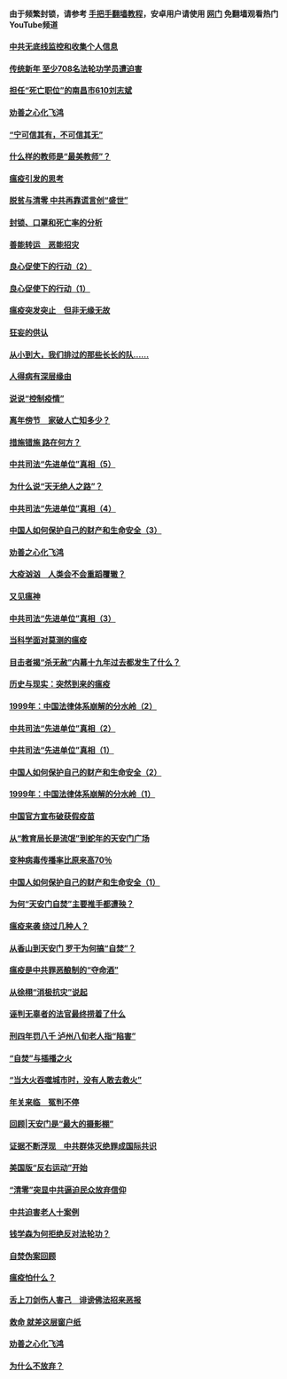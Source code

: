 #### 由于频繁封锁，请参考 [手把手翻墙教程](https://github.com/gfw-breaker/guides/wiki/)，安卓用户请使用 [网门](https://github.com/gfw-breaker/nogfw/blob/master/dl.md?t=03161400) 免翻墙观看热门YouTube频道 

#### [中共无底线监控和收集个人信息](../pages/19/422039.md?t=03161400) 

#### [传统新年 至少708名法轮功学员遭迫害](../pages/19/421946.md?t=03161400) 

#### [担任“死亡职位”的南昌市610刘志斌](../pages/19/421957.md?t=03161400) 

#### [劝善之心化飞鸿](../pages/19/421164.md?t=03161400) 

#### [“宁可信其有，不可信其无”](../pages/19/421691.md?t=03161400) 

#### [什么样的教师是“最美教师”？](../pages/19/421755.md?t=03161400) 

#### [瘟疫引发的思考](../pages/19/421594.md?t=03161400) 

#### [脱贫与清零 中共再靠谎言创“盛世”](../pages/19/421590.md?t=03161400) 

#### [封锁、口罩和死亡率的分析](../pages/19/421495.md?t=03161400) 

#### [善能转运　恶能招灾](../pages/19/421334.md?t=03161400) 

#### [良心促使下的行动（2）](../pages/19/421361.md?t=03161400) 

#### [良心促使下的行动（1）](../pages/19/421302.md?t=03161400) 

#### [瘟疫突发突止　但非无缘无故](../pages/19/421281.md?t=03161400) 

#### [狂妄的供认](../pages/19/421199.md?t=03161400) 

#### [从小到大，我们排过的那些长长的队……](../pages/19/421243.md?t=03161400) 

#### [人得病有深层缘由](../pages/19/420864.md?t=03161400) 

#### [说说“控制疫情”](../pages/19/420831.md?t=03161400) 

#### [离年傍节　家破人亡知多少？](../pages/19/420563.md?t=03161400) 

#### [措施错施  路在何方？](../pages/19/420076.md?t=03161400) 

#### [中共司法“先进单位”真相（5）](../pages/19/419453.md?t=03161400) 

#### [为什么说“天无绝人之路”？](../pages/19/419618.md?t=03161400) 

#### [中共司法“先进单位”真相（4）](../pages/19/419452.md?t=03161400) 

#### [中国人如何保护自己的财产和生命安全（3）](../pages/19/419405.md?t=03161400) 

#### [劝善之心化飞鸿](../pages/19/418758.md?t=03161400) 

#### [大疫汹汹　人类会不会重蹈覆辙？](../pages/19/419691.md?t=03161400) 

#### [又见瘟神](../pages/19/419225.md?t=03161400) 

#### [中共司法“先进单位”真相（3）](../pages/19/419451.md?t=03161400) 

#### [当科学面对莫测的瘟疫](../pages/19/419625.md?t=03161400) 

#### [目击者揭“杀无赦”内幕十九年过去都发生了什么？](../pages/19/419617.md?t=03161400) 

#### [历史与现实：突然到来的瘟疫](../pages/19/419619.md?t=03161400) 

#### [1999年：中国法律体系崩解的分水岭（2）](../pages/19/419455.md?t=03161400) 

#### [中共司法“先进单位”真相（2）](../pages/19/419450.md?t=03161400) 

#### [中共司法“先进单位”真相（1）](../pages/19/419449.md?t=03161400) 

#### [中国人如何保护自己的财产和生命安全（2）](../pages/19/419404.md?t=03161400) 

#### [1999年：中国法律体系崩解的分水岭（1）](../pages/19/419454.md?t=03161400) 

#### [中国官方宣布破获假疫苗](../pages/19/419504.md?t=03161400) 

#### [从“教育局长是流氓”到蛇年的天安门广场](../pages/19/419470.md?t=03161400) 

#### [变种病毒传播率比原来高70％](../pages/19/419456.md?t=03161400) 

#### [中国人如何保护自己的财产和生命安全（1）](../pages/19/419403.md?t=03161400) 

#### [为何“天安门自焚”主要推手都遭殃？](../pages/19/419348.md?t=03161400) 

#### [瘟疫来袭 绕过几种人？](../pages/19/419349.md?t=03161400) 

#### [从香山到天安门 罗干为何搞“自焚”？](../pages/19/419270.md?t=03161400) 

#### [瘟疫是中共罪恶酿制的“夺命酒”](../pages/19/419223.md?t=03161400) 

#### [从徐栩“消极抗灾”说起](../pages/19/419224.md?t=03161400) 

#### [诬判无辜者的法官最终捞着了什么](../pages/19/419268.md?t=03161400) 

#### [刑四年罚八千 泸州八旬老人指“陷害”](../pages/19/419232.md?t=03161400) 

#### [“自焚”与插播之火](../pages/19/419226.md?t=03161400) 

#### [“当大火吞噬城市时，没有人敢去救火”](../pages/19/419077.md?t=03161400) 

#### [年关来临　冤判不停](../pages/19/419093.md?t=03161400) 

#### [回顾|天安门是“最大的摄影棚”](../pages/19/380866.md?t=03161400) 

#### [证据不断浮现　中共群体灭绝罪成国际共识](../pages/19/419031.md?t=03161400) 

#### [美国版“反右运动”开始](../pages/19/419030.md?t=03161400) 

#### [“清零”突显中共逼迫民众放弃信仰](../pages/19/418995.md?t=03161400) 

#### [中共迫害老人十案例](../pages/19/418831.md?t=03161400) 

#### [钱学森为何拒绝反对法轮功？](../pages/19/418905.md?t=03161400) 

#### [自焚伪案回顾](../pages/19/418799.md?t=03161400) 

#### [瘟疫怕什么？](../pages/19/418800.md?t=03161400) 

#### [舌上刀剑伤人害己　诽谤佛法招来恶报](../pages/19/418731.md?t=03161400) 

#### [救命 就差这层窗户纸](../pages/19/418706.md?t=03161400) 

#### [劝善之心化飞鸿](../pages/19/416766.md?t=03161400) 

#### [为什么不放弃？](../pages/19/418691.md?t=03161400) 

